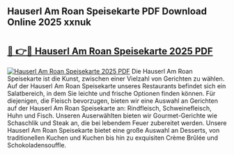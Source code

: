 ## Hauserl Am Roan Speisekarte PDF Download Online 2025 xxnuk

# <h2><a href="http://gc63k8a.nevu.top/?p=Hauserl+Am+Roan+Speisekarte">🔗 👉🔴 Hauserl Am Roan Speisekarte 2025 PDF</a></h2>

[![Hauserl Am Roan Speisekarte 2025 PDF](https://i.imgur.com/dBaPXMq.png)](http://gc63k8a.nevu.top/?p=Hauserl+Am+Roan+Speisekarte)
Die Hauserl Am Roan Speisekarte ist die Kunst, zwischen einer Vielzahl von Gerichten zu wählen. Auf der Hauserl Am Roan Speisekarte unseres Restaurants befindet sich ein Salatbereich, in dem Sie leichte und frische Optionen finden können. Für diejenigen, die Fleisch bevorzugen, bieten wir eine Auswahl an Gerichten auf der Hauserl Am Roan Speisekarte an: Rindfleisch, Schweinefleisch, Huhn und Fisch. Unseren Auserwählten bieten wir Gourmet-Gerichte wie Schaschlik und Steak an, die bei lebendem Feuer zubereitet werden. Unsere Hauserl Am Roan Speisekarte bietet eine große Auswahl an Desserts, von traditionellen Kuchen und Kuchen bis hin zu exquisiten Crème Brûlée und Schokoladensouffle.
